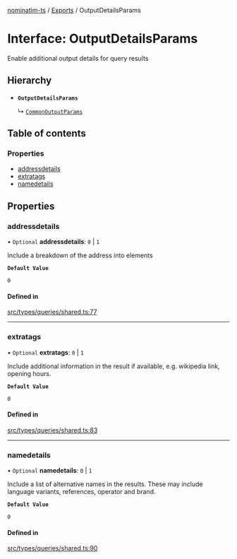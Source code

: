 [nominatim-ts](../README.md) / [Exports](../modules.md) / OutputDetailsParams

# Interface: OutputDetailsParams

Enable additional output details for query results

## Hierarchy

- **`OutputDetailsParams`**

  ↳ [`CommonOutputParams`](CommonOutputParams.md)

## Table of contents

### Properties

- [addressdetails](OutputDetailsParams.md#addressdetails)
- [extratags](OutputDetailsParams.md#extratags)
- [namedetails](OutputDetailsParams.md#namedetails)

## Properties

### addressdetails

• `Optional` **addressdetails**: ``0`` \| ``1``

Include a breakdown of the address into elements

**`Default Value`**

`0`

#### Defined in

[src/types/queries/shared.ts:77](https://github.com/blksnk/nominatim-js/blob/a025e65/src/types/queries/shared.ts#L77)

___

### extratags

• `Optional` **extratags**: ``0`` \| ``1``

Include additional information in the result if available, e.g. wikipedia link, opening hours.

**`Default Value`**

`0`

#### Defined in

[src/types/queries/shared.ts:83](https://github.com/blksnk/nominatim-js/blob/a025e65/src/types/queries/shared.ts#L83)

___

### namedetails

• `Optional` **namedetails**: ``0`` \| ``1``

Include a list of alternative names in the results.
These may include language variants, references, operator and brand.

**`Default Value`**

`0`

#### Defined in

[src/types/queries/shared.ts:90](https://github.com/blksnk/nominatim-js/blob/a025e65/src/types/queries/shared.ts#L90)
